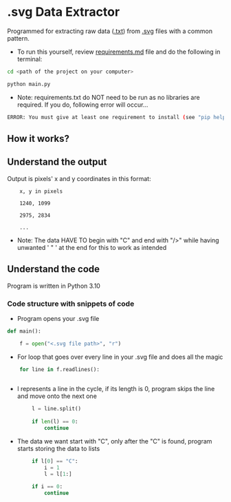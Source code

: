 # .svg Data Extractor

Programmed for extracting raw data (<a href="https://en.wikipedia.org/wiki/Text_file" target="_blank">.txt</a>) from <a href="https://en.wikipedia.org/wiki/Scalable_Vector_Graphics" target="_blank">.svg</a> files with a common pattern.

+ To run this yourself, review <a href="https://github.com/scraptechguy/.svgDataExtractor/blob/main/requirements.md" target="_blank">requirements.md</a> file and do the following in terminal: 

```sh
cd <path of the project on your computer>
```

```sh
python main.py
```

+ Note: requirements.txt do NOT need to be run as no libraries are required. If you do, following error will occur...

```sh
ERROR: You must give at least one requirement to install (see "pip help install")
```

## How it works?
 

## Understand the output

Output is pixels' x and y coordinates in this format: 

```zh
    x, y in pixels 

    1240, 1099

    2975, 2834

    ...
```

+ Note: The data HAVE TO begin with "C" and end with "/>" while having unwanted ' " ' at the end for this to work as intended 

## Understand the code 

Program is written in Python 3.10

### Code structure with snippets of code 

+ Program opens your .svg file 

```py
def main():

    f = open("<.svg file path>", "r")
```

+ For loop that goes over every line in your .svg file and does all the magic 

```py
    for line in f.readlines():
    
```

+ l represents a line in the cycle, if its length is 0, program skips the line and move onto the next one 

```py
        l = line.split()
    
        if len(l) == 0:
            continue 
```

+ The data we want start with "C", only after the "C" is found, program starts storing the data to lists

```py
        if l[0] == "C":
            i = 1
            l = l[1:]
            
        if i == 0:
            continue
```
